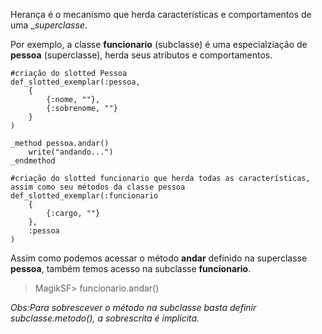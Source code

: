 Herança é o mecanismo que herda características e comportamentos de uma __superclasse_.

Por exemplo, a classe __funcionario__ (subclasse) é uma especialziação de __pessoa__ (superclasse), herda seus atributos e comportamentos.

```
#criação do slotted Pessoa
def_slotted_exemplar(:pessoa,
    {
        {:nome, ""},
        {:sobrenome, ""}
    }
)
```

```
_method pessoa.andar()
    write("andando...") 
_endmethod
```

```
#criação do slotted funcionario que herda todas as características, assim como seu métodos da classe pessoa
def_slotted_exemplar(:funcionario
    {
        {:cargo, ""}
    },
    :pessoa
)
```

Assim como podemos acessar o método __andar__ definido na superclasse __pessoa__, também temos acesso na subclasse __funcionario__.

>MagikSF> funcionario.andar()

_Obs:Para sobrescever o método na subclasse basta definir subclasse.metodo(), a sobrescrita é implicita._



